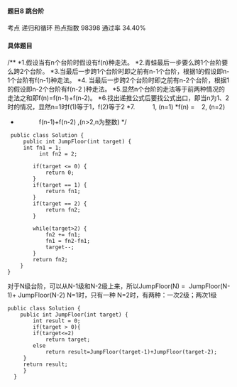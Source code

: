 #### 题目8    跳台阶

考点    递归和循环	热点指数    98398	通过率    34.40%

#### 具体题目 



  /** 
  *1.假设当有n个台阶时假设有f(n)种走法。 
  *2.青蛙最后一步要么跨1个台阶要么跨2个台阶。 
  *3.当最后一步跨1个台阶时即之前有n-1个台阶，根据1的假设即n-1个台阶有f(n-1)种走法。 
  *4. 当最后一步跨2个台阶时即之前有n-2个台阶，根据1的假设即n-2个台阶有f(n-2 )种走法。 
  *5.显然n个台阶的走法等于前两种情况的走法之和即f(n)=f(n-1)+f(n-2)。 
  *6.找出递推公式后要找公式出口，即当n为1、2时的情况，显然n=1时f(1)等于1，f(2)等于2 
  *7.          1, (n=1) 
  *f(n) =    2, (n=2) 
  *             f(n-1)+f(n-2) ,(n>2,n为整数) 
    */ 
   ```
    public class Solution { 
        public int JumpFloor(int target) { 
    	int fn1 = 1; 
             int fn2 = 2; 

          if(target <= 0) { 
              return 0; 
          } 
          if(target == 1) { 
              return fn1; 
          } 
          if(target == 2) { 
              return fn2; 
          } 
           
          while(target>2) { 
              fn2 += fn1; 
              fn1 = fn2-fn1; 
              target--; 
          } 
          return fn2; 
      } 
  } 
   ```


  对于N级台阶，可以从N-1级和N-2级上来，所以JumpFloor(N) = 
  JumpFloor(N-1)+
  JumpFloor(N-2)
  N=1时，只有一种 
  N=2时，有两种：一次2级；两次1级 



```
public class Solution {
    public int JumpFloor(int target) {
        int result = 0;
        if(target > 0){
        if(target<=2)
            return target;
        else
            return result=JumpFloor(target-1)+JumpFloor(target-2);
     }
     return result;
     }
  }

```